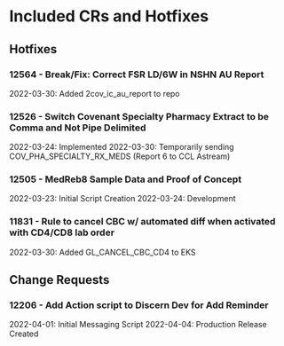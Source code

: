 # Included CRs and Hotfixes
## Hotfixes
### 12564 - Break/Fix: Correct FSR LD/6W in NSHN AU Report
2022-03-30: Added 2cov_ic_au_report to repo

### 12526 - Switch Covenant Specialty Pharmacy Extract to be Comma and Not Pipe Delimited
2022-03-24: Implemented
2022-03-30: Temporarily sending COV_PHA_SPECIALTY_RX_MEDS (Report 6 to CCL Astream)

### 12505 - MedReb8 Sample Data and Proof of Concept
2022-03-23: Initial Script Creation
2022-03-24: Development

### 11831 - Rule to cancel CBC w/ automated diff when activated with CD4/CD8 lab order
2022-03-30: Added GL_CANCEL_CBC_CD4 to EKS

## Change Requests
### 12206 - Add Action script to Discern Dev for Add Reminder
2022-04-01: Initial Messaging Script
2022-04-04: Production Release Created
